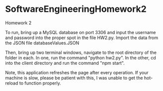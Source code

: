 # SoftwareEngineeringHomework2
 Homework 2


To run, bring up a MySQL database on port 3306 and input the username and password into the proper spot in the file HW2.py.
Import the data from the JSON file databaseValues.JSON

Then, bring up two terminal windows, navigate to the root directory of the folder in each. 
In one, run the command "python hw2.py".
In the other, cd into the client directory and run the command "npm start".

Note, this application refreshes the page after every operation. If your machine is slow, please be patient with this, I was unable to get the hot-reload to function properly.